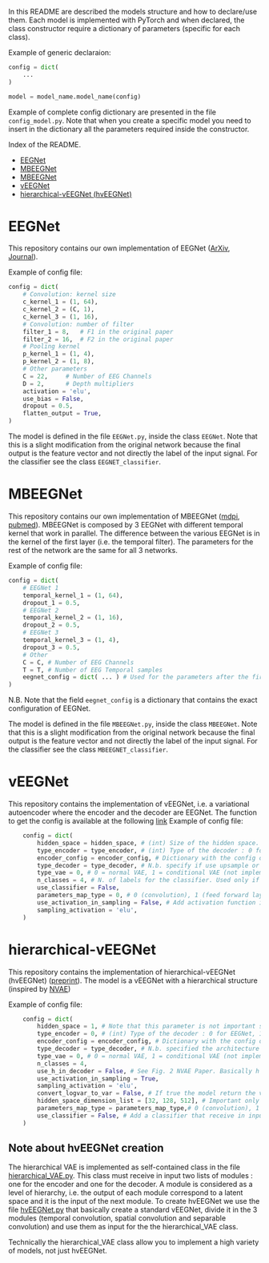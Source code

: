 In this README are described the models structure and how to declare/use them.
Each model is implemented with PyTorch and when declared, the class constructor require a dictionary of parameters (specific for each class).

Example of generic declaraion:
```python
config = dict(
    ...
)

model = model_name.model_name(config)
```

Example of complete config dictionary are presented in the file `config_model.py`.
Note that when you create a specific model you need to insert in the dictionary all the parameters required inside the constructor. 

Index of the README.
* [EEGNet](#eegnet)
* [MBEEGNet](#mbeegnet)
* [MBEEGNet](#mbeegnet)
* [vEEGNet](#veegnet)
* [hierarchical-vEEGNet (hvEEGNet)](#hierarchical-veegnet)

# EEGNet
This repository contains our own implementation of EEGNet ([ArXiv][EEGNet_Arxiv], [Journal][EEGNet_Journal]).

Example of config file:
```python
config = dict(
    # Convolution: kernel size
    c_kernel_1 = (1, 64),
    c_kernel_2 = (C, 1),
    c_kernel_3 = (1, 16),
    # Convolution: number of filter
    filter_1 = 8,   # F1 in the original paper
    filter_2 = 16,  # F2 in the original paper
    # Pooling kernel
    p_kernel_1 = (1, 4),
    p_kernel_2 = (1, 8),
    # Other parameters
    C = 22,     # Number of EEG Channels
    D = 2,      # Depth multipliers
    activation = 'elu',
    use_bias = False,
    dropout = 0.5,
    flatten_output = True,
)
```

The model is defined in the file `EEGNet.py`, inside the class `EEGNet`. Note that this is a slight modification from the original network because the final output is the feature vector and not directly the label of the input signal. For the classifier see the class `EEGNET_classifier`.


# MBEEGNet
This repository contains our own implementation of MBEEGNet ([mdpi][MBEEGNet_mdpi], [pubmed][MBEEGNet_pubmed]).
MBEEGNet is composed by 3 EEGNet with different temporal kernel that work in parallel. The difference between the various EEGNet is in the kernel of the first layer (i.e. the temporal filter). The parameters for the rest of the network are the same for all 3 networks.

Example of config file:
```python
config = dict(
    # EEGNet 1
    temporal_kernel_1 = (1, 64),
    dropout_1 = 0.5,
    # EEGNet 2
    temporal_kernel_2 = (1, 16),
    dropout_2 = 0.5,
    # EEGNet 3
    temporal_kernel_3 = (1, 4),
    dropout_3 = 0.5,
    # Other
    C = C, # Number of EEG Channels
    T = T, # Number of EEG Temporal samples
    eegnet_config = dict( ... ) # Used for the parameters after the first layer. See EEGNet section for the field names 
)
```

N.B. Note that the field `eegnet_config` is a dictionary that contains the exact configuration of EEGNet. 

The model is defined in the file `MBEEGNet.py`, inside the class `MBEEGNet`. Note that this is a slight modification from the original network because the final output is the feature vector and not directly the label of the input signal. For the classifier see the class `MBEEGNET_classifier`. 


# vEEGNet
This repository contains the implementation of vEEGNet, i.e. a variational autoencoder where the encoder and the decoder are EEGNet.
The function to get the config is available at the following [link](https://github.com/jesus-333/Variational-Autoencoder-for-EEG-analysis/blob/aca703e9ec014338396d4239e98285918de74ac7/library/config/config_model.py#L83C14-L83C14)
Example of config file:
```python
    config = dict(
        hidden_space = hidden_space, # (int) Size of the hidden space. Not used if parameters_map_type == 0 
        type_encoder = type_encoder, # (int) Type of the decoder : 0 for EEGNet, 1 for MBEEGNet (not implemented)
        encoder_config = encoder_config, # Dictionary with the config of the encoder. Used also for the decoder
        type_decoder = type_decoder, # N.b. specify if use upsample or transposed convolution in the encoder
        type_vae = 0, # 0 = normal VAE, 1 = conditional VAE (not implemented)
        n_classes = 4, # N. of labels for the classifier. Used only if use_classifier == True
        use_classifier = False,
        parameters_map_type = 0, # 0 (convolution), 1 (feed forward layer). This parameter specify if use a 1x1 convolution or a feedforward to create the mean and variance variables of the latent hidden_space
        use_activation_in_sampling = False, # Add activation function in the sampling layer
        sampling_activation = 'elu',
    )
```

# hierarchical-vEEGNet
This repository contains the implementation of hierarchical-vEEGNet (hvEEGNet) ([preprint][hvEEGNet_preprint]). The model is a vEEGNet with a hierarchical structure (inspired by [NVAE][NVAE])

Example of config file:
```python
    config = dict(
        hidden_space = 1, # Note that this parameter is not important since it is necessary for the creation of a complete STANDARD vEEGNet but after the creation we will use the single modules and not the entire network. More info below
        type_encoder = 0, # (int) Type of the decoder : 0 for EEGNet, 1 for MBEEGNet (not implemented)
        encoder_config = encoder_config, # Dictionary with the config of the encoder. Used also for the decoder
        type_decoder = type_decoder, # N.b. specified the architecture of decoder 
        type_vae = 0, # 0 = normal VAE, 1 = conditional VAE (not implemented)
        n_classes = 4,
        use_h_in_decoder = False, # See Fig. 2 NVAE Paper. Basically h is an extra input in the deepest hidden space
        use_activation_in_sampling = True,
        sampling_activation = 'elu',
        convert_logvar_to_var = False, # If true the model return the variance of the distribution instead of of the log var
        hidden_space_dimension_list = [32, 128, 512], # Important only if parameters_map_type = 1
        parameters_map_type = parameters_map_type,# 0 (convolution), 1 (feed forward layer). This parameter specify if use a 1x1 convolution or a feedforward to create the mean and variance variables of the latent hidden_space
        use_classifier = False, # Add a classifier that receive in input the samples from the deepest latent space
    )
```

## Note about hvEEGNet creation
The hierarchical VAE is implemented as self-contained class in the file [hierarchical_VAE.py](../model/hierarchical_VAE.py). This class must receive in input two lists of modules : one for the encoder and one for the decoder. A module is considered as a level of hierarchy, i.e. the output of each module correspond to a latent space and it is the input of the next module. To create hvEEGNet we use the file [hvEEGNet.py](../model/hvEEGNet.py) that basically create a standard vEEGNet, divide it in the 3 modules (temporal convolution, spatial convolution and separable convolution) and use them as input for the the hierarchical_VAE class.

Technically the hierarchical_VAE class allow you to implement a high variety of models, not just hvEEGNet.




<!-- - - - - - - - - - - - - - - - - - - - - - - - - - - - - - - - - -  -->

<!-- Reference Link -->
[EEGNet_Journal]: https://iopscience.iop.org/article/10.1088/1741-2552/aace8c
[EEGNet_Arxiv]: https://arxiv.org/abs/1611.08024
[MBEEGNet_mdpi]: https://www.mdpi.com/2079-6374/12/1/22
[MBEEGNet_pubmed]: https://pubmed.ncbi.nlm.nih.gov/35049650/
[NVAE]:https://arxiv.org/abs/2007.03898

[hvEEGNet_preprint]: https://www.researchgate.net/publication/375868326_hvEEGNet_exploiting_hierarchical_VAEs_on_EEG_data_for_neuroscience_applications
[vEEGNet_v2_preprint]:https://www.researchgate.net/publication/375867809_vEEGNet_learning_latent_representations_to_reconstruct_EEG_raw_data_via_variational_autoencoders/related
